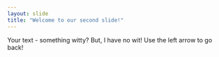 ```yaml
---
layout: slide
title: "Welcome to our second slide!"
---
```

Your text - something witty? But, I have no wit!
Use the left arrow to go back!
